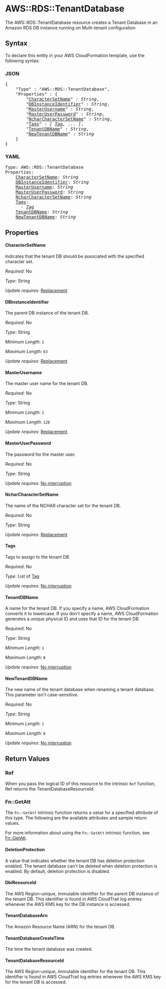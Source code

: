 # AWS::RDS::TenantDatabase

The AWS::RDS::TenantDatabase resource creates a Tenant Database in an Amazon RDS DB instance running on Multi-tenant configuration

## Syntax

To declare this entity in your AWS CloudFormation template, use the following syntax:

### JSON

<pre>
{
    "Type" : "AWS::RDS::TenantDatabase",
    "Properties" : {
        "<a href="#charactersetname" title="CharacterSetName">CharacterSetName</a>" : <i>String</i>,
        "<a href="#dbinstanceidentifier" title="DBInstanceIdentifier">DBInstanceIdentifier</a>" : <i>String</i>,
        "<a href="#masterusername" title="MasterUsername">MasterUsername</a>" : <i>String</i>,
        "<a href="#masteruserpassword" title="MasterUserPassword">MasterUserPassword</a>" : <i>String</i>,
        "<a href="#ncharcharactersetname" title="NcharCharacterSetName">NcharCharacterSetName</a>" : <i>String</i>,
        "<a href="#tags" title="Tags">Tags</a>" : <i>[ <a href="tag.md">Tag</a>, ... ]</i>,
        "<a href="#tenantdbname" title="TenantDBName">TenantDBName</a>" : <i>String</i>,
        "<a href="#newtenantdbname" title="NewTenantDBName">NewTenantDBName</a>" : <i>String</i>
    }
}
</pre>

### YAML

<pre>
Type: AWS::RDS::TenantDatabase
Properties:
    <a href="#charactersetname" title="CharacterSetName">CharacterSetName</a>: <i>String</i>
    <a href="#dbinstanceidentifier" title="DBInstanceIdentifier">DBInstanceIdentifier</a>: <i>String</i>
    <a href="#masterusername" title="MasterUsername">MasterUsername</a>: <i>String</i>
    <a href="#masteruserpassword" title="MasterUserPassword">MasterUserPassword</a>: <i>String</i>
    <a href="#ncharcharactersetname" title="NcharCharacterSetName">NcharCharacterSetName</a>: <i>String</i>
    <a href="#tags" title="Tags">Tags</a>: <i>
      - <a href="tag.md">Tag</a></i>
    <a href="#tenantdbname" title="TenantDBName">TenantDBName</a>: <i>String</i>
    <a href="#newtenantdbname" title="NewTenantDBName">NewTenantDBName</a>: <i>String</i>
</pre>

## Properties

#### CharacterSetName

Indicates that the tenant DB should be associated with the specified character set.

_Required_: No

_Type_: String

_Update requires_: [Replacement](https://docs.aws.amazon.com/AWSCloudFormation/latest/UserGuide/using-cfn-updating-stacks-update-behaviors.html#update-replacement)

#### DBInstanceIdentifier

The parent DB instance of the tenant DB.

_Required_: No

_Type_: String

_Minimum Length_: <code>1</code>

_Maximum Length_: <code>63</code>

_Update requires_: [Replacement](https://docs.aws.amazon.com/AWSCloudFormation/latest/UserGuide/using-cfn-updating-stacks-update-behaviors.html#update-replacement)

#### MasterUsername

The master user name for the tenant DB.

_Required_: No

_Type_: String

_Minimum Length_: <code>1</code>

_Maximum Length_: <code>128</code>

_Update requires_: [Replacement](https://docs.aws.amazon.com/AWSCloudFormation/latest/UserGuide/using-cfn-updating-stacks-update-behaviors.html#update-replacement)

#### MasterUserPassword

The password for the master user.

_Required_: No

_Type_: String

_Update requires_: [No interruption](https://docs.aws.amazon.com/AWSCloudFormation/latest/UserGuide/using-cfn-updating-stacks-update-behaviors.html#update-no-interrupt)

#### NcharCharacterSetName

The name of the NCHAR character set for the tenant DB.

_Required_: No

_Type_: String

_Update requires_: [Replacement](https://docs.aws.amazon.com/AWSCloudFormation/latest/UserGuide/using-cfn-updating-stacks-update-behaviors.html#update-replacement)

#### Tags

Tags to assign to the tenant DB.

_Required_: No

_Type_: List of <a href="tag.md">Tag</a>

_Update requires_: [No interruption](https://docs.aws.amazon.com/AWSCloudFormation/latest/UserGuide/using-cfn-updating-stacks-update-behaviors.html#update-no-interrupt)

#### TenantDBName

A name for the tenant DB. If you specify a name, AWS CloudFormation converts it to lowercase. If you don't specify a name, AWS CloudFormation generates a unique physical ID and uses that ID for the tenant DB.

_Required_: No

_Type_: String

_Minimum Length_: <code>1</code>

_Maximum Length_: <code>8</code>

_Update requires_: [No interruption](https://docs.aws.amazon.com/AWSCloudFormation/latest/UserGuide/using-cfn-updating-stacks-update-behaviors.html#update-no-interrupt)

#### NewTenantDBName

The new name of the tenant database when renaming a tenant database. This parameter isn't case-sensitive.

_Required_: No

_Type_: String

_Minimum Length_: <code>1</code>

_Maximum Length_: <code>8</code>

_Update requires_: [No interruption](https://docs.aws.amazon.com/AWSCloudFormation/latest/UserGuide/using-cfn-updating-stacks-update-behaviors.html#update-no-interrupt)

## Return Values

### Ref

When you pass the logical ID of this resource to the intrinsic `Ref` function, Ref returns the TenantDatabaseResourceId.

### Fn::GetAtt

The `Fn::GetAtt` intrinsic function returns a value for a specified attribute of this type. The following are the available attributes and sample return values.

For more information about using the `Fn::GetAtt` intrinsic function, see [Fn::GetAtt](https://docs.aws.amazon.com/AWSCloudFormation/latest/UserGuide/intrinsic-function-reference-getatt.html).

#### DeletionProtection

A value that indicates whether the tenant DB has deletion protection enabled. The tenant database can't be deleted when deletion protection is enabled. By default, deletion protection is disabled.

#### DbiResourceId

The AWS Region-unique, immutable identifier for the parent DB instance of the tenant DB. This identifier is found in AWS CloudTrail log entries whenever the AWS KMS key for the DB instance is accessed.

#### TenantDatabaseArn

The Amazon Resource Name (ARN) for the tenant DB.

#### TenantDatabaseCreateTime

The time the tenant database was created.

#### TenantDatabaseResourceId

The AWS Region-unique, immutable identifier for the tenant DB. This identifier is found in AWS CloudTrail log entries whenever the AWS KMS key for the tenant DB is accessed.


